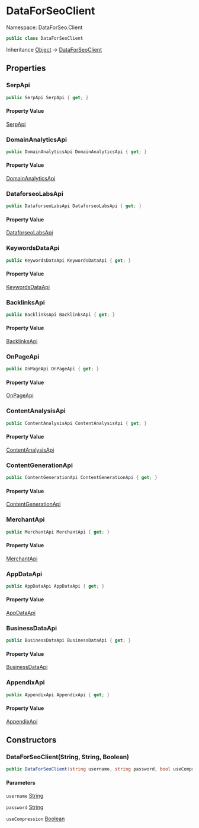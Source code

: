 # DataForSeoClient

Namespace: DataForSeo.Client

```csharp
public class DataForSeoClient
```

Inheritance [Object](https://docs.microsoft.com/en-us/dotnet/api/system.object) → [DataForSeoClient](./dataforseo.client.dataforseoclient.md)

## Properties

### **SerpApi**

```csharp
public SerpApi SerpApi { get; }
```

#### Property Value

[SerpApi](./dataforseo.client.api.serpapi.md)<br>

### **DomainAnalyticsApi**

```csharp
public DomainAnalyticsApi DomainAnalyticsApi { get; }
```

#### Property Value

[DomainAnalyticsApi](./dataforseo.client.api.domainanalyticsapi.md)<br>

### **DataforseoLabsApi**

```csharp
public DataforseoLabsApi DataforseoLabsApi { get; }
```

#### Property Value

[DataforseoLabsApi](./dataforseo.client.api.dataforseolabsapi.md)<br>

### **KeywordsDataApi**

```csharp
public KeywordsDataApi KeywordsDataApi { get; }
```

#### Property Value

[KeywordsDataApi](./dataforseo.client.api.keywordsdataapi.md)<br>

### **BacklinksApi**

```csharp
public BacklinksApi BacklinksApi { get; }
```

#### Property Value

[BacklinksApi](./dataforseo.client.api.backlinksapi.md)<br>

### **OnPageApi**

```csharp
public OnPageApi OnPageApi { get; }
```

#### Property Value

[OnPageApi](./dataforseo.client.api.onpageapi.md)<br>

### **ContentAnalysisApi**

```csharp
public ContentAnalysisApi ContentAnalysisApi { get; }
```

#### Property Value

[ContentAnalysisApi](./dataforseo.client.api.contentanalysisapi.md)<br>

### **ContentGenerationApi**

```csharp
public ContentGenerationApi ContentGenerationApi { get; }
```

#### Property Value

[ContentGenerationApi](./dataforseo.client.api.contentgenerationapi.md)<br>

### **MerchantApi**

```csharp
public MerchantApi MerchantApi { get; }
```

#### Property Value

[MerchantApi](./dataforseo.client.api.merchantapi.md)<br>

### **AppDataApi**

```csharp
public AppDataApi AppDataApi { get; }
```

#### Property Value

[AppDataApi](./dataforseo.client.api.appdataapi.md)<br>

### **BusinessDataApi**

```csharp
public BusinessDataApi BusinessDataApi { get; }
```

#### Property Value

[BusinessDataApi](./dataforseo.client.api.businessdataapi.md)<br>

### **AppendixApi**

```csharp
public AppendixApi AppendixApi { get; }
```

#### Property Value

[AppendixApi](./dataforseo.client.api.appendixapi.md)<br>

## Constructors

### **DataForSeoClient(String, String, Boolean)**

```csharp
public DataForSeoClient(string username, string password, bool useCompression)
```

#### Parameters

`username` [String](https://docs.microsoft.com/en-us/dotnet/api/system.string)<br>

`password` [String](https://docs.microsoft.com/en-us/dotnet/api/system.string)<br>

`useCompression` [Boolean](https://docs.microsoft.com/en-us/dotnet/api/system.boolean)<br>
